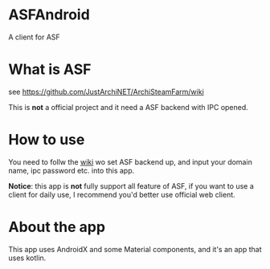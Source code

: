 # ASFAndroid
A client for ASF

# What is ASF

see https://github.com/JustArchiNET/ArchiSteamFarm/wiki

This is **not** a official project and it need a ASF backend with IPC opened.

# How to use

You need to follw the [wiki](https://github.com/JustArchiNET/ArchiSteamFarm/wiki) wo set ASF backend up, and input your domain name, ipc password etc. into this app.

**Notice**: this app is **not** fully support all feature of ASF, if you want to use a client for daily use, I recommend you'd better use official web client.

# About the app

This app uses AndroidX and some Material components, and it's an app that uses kotlin.
